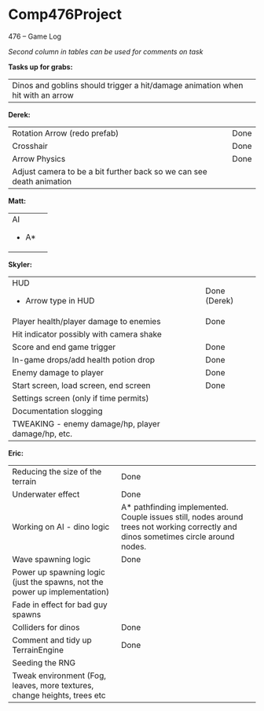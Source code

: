 # Comp476Project
476 – Game Log

<em>Second column in tables can be used for comments on task
</em>

<strong>Tasks up for grabs:</strong>
<table>
	<tr>
		<td>Dinos and goblins should trigger a hit/damage animation when hit with an arrow</td>
		<td></td>
	</tr>
</table>

<strong>Derek:</strong>
<table>
	<tr>
		<td>Rotation Arrow (redo prefab)</td>
		<td>Done</td>
	</tr>
	<tr>
		<td>Crosshair</td>
		<td>Done</td>
	</tr>
	<tr>
		<td>Arrow Physics</td>
		<td>Done</td>
	</tr>
	<tr>
		<td>Adjust camera to be a bit further back so we can see death animation</td>
		<td></td>
	</tr>
</table>

<strong>Matt:</strong>
<table>
	<tr>
		<td>AI
			<ul><li>A*</li></ul>
		</td>
		<td></td>
	</tr>
</table>

<strong>Skyler:</strong>
<table>
	<tr>
		<td>HUD
			<ul>
				<li>Arrow type in HUD</li>
			</ul>
		</td>
		<td>Done (Derek)</td>
	</tr>
	<tr>
		<td>Player health/player damage to enemies
		<td>Done</td>
	</tr>
	<tr>
		<td>Hit indicator possibly with camera shake</td>
		<td></td>
	</tr>
	<tr>
		<td>Score and end game trigger</td>
		<td>Done</td>
	</tr
	<tr>
		<td>In-game drops/add health potion drop</td>
		<td>Done</td>
	</tr>
	<tr>
		<td>Enemy damage to player</td>
		<td>Done</td>
	</tr>
	<tr>
		<td>Start screen, load screen, end screen</td>
		<td>Done</td>
	</tr>
		<tr>
		<td>Settings screen (only if time permits)</td>
		<td></td>
	</tr>
	<tr>
		<td>Documentation slogging</td>
		<td></td>
	</tr>
	<tr>
		<td>TWEAKING - enemy damage/hp, player damage/hp, etc.</td>
		<td></td
	</tr>
</table>

<strong>Eric:</strong>
<table>
	<tr>
		<td>Reducing the size of the terrain</td>
		<td>Done</td>
	</tr>
	<tr>
		<td>Underwater effect</td>
		<td>Done</td>
	</tr>
	<tr>
		<td>Working on AI - dino logic</td>
		<td>A* pathfinding implemented. Couple issues still, nodes around trees not working correctly and dinos sometimes 			circle around nodes.</td>
	</tr>
	<tr>
		<td>Wave spawning logic</td>
		<td>Done</td>
	</tr>
	<tr>
		<td>Power up spawning logic (just the spawns, not the power up implementation)</td>
		<td></td>
	</tr>
	<tr>
		<td>Fade in effect for bad guy spawns</td>
		<td></td>
	</tr>
	<tr>
		<td>Colliders for dinos</td>
		<td>Done</td>
	</tr>
	<tr>
		<td>Comment and tidy up TerrainEngine</td>
		<td>Done</td>
	</tr>
	<tr>
		<td>Seeding the RNG</td>
		<td></td>
	</tr>
	<tr>
		<td>Tweak environment (Fog, leaves, more textures, change heights, trees etc</td>
		<td></td>
	</tr>
</table>
